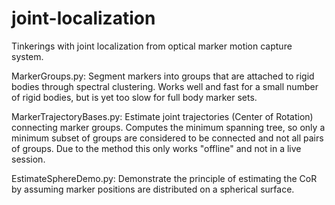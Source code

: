 # joint-localization
Tinkerings with joint localization from optical marker motion capture system.

MarkerGroups.py: Segment markers into groups that are attached to rigid bodies through spectral clustering. Works well and fast for a small number of rigid bodies, but is yet too slow for full body marker sets.

MarkerTrajectoryBases.py: Estimate joint trajectories (Center of Rotation) connecting marker groups.
Computes the minimum spanning tree, so only a minimum subset of groups are considered to be connected and not all pairs of groups.
Due to the method this only works "offline" and not in a live session.

EstimateSphereDemo.py: Demonstrate the principle of estimating the CoR by
assuming marker positions are distributed on a spherical surface.
